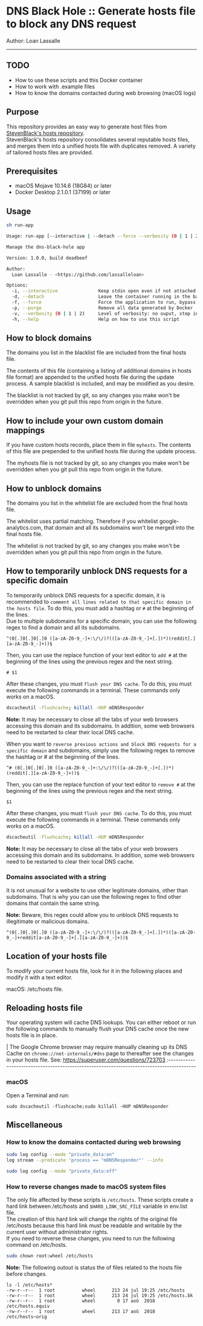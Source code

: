 # DNS Black Hole :: Generate hosts file to block any DNS request

Author: Loan Lassalle
***

## TODO
* How to use these scripts and this Docker container
* How to work with .example files
* How to know the domains contacted during web browsing (macOS logs)

## Purpose

This repository provides an easy way to generate host files from [StevenBlack's hosts repository](https://github.com/StevenBlack/hosts).  
StevenBlack's hosts repository consolidates several reputable hosts files, and merges them into a unified hosts file with duplicates removed. A variety of tailored hosts files are provided.

## Prerequisites

* macOS Mojave 10.14.6 (18G84) or later
* Docker Desktop 2.1.0.1 (37199) or later

## Usage

```sh
sh run-app
```

```sh
Usage: run-app [--interactive | --detach --force --verbosity (0 | 1 | 2) | --purge --verbosity (0 | 1 | 2)]

Manage the dns-black-hole app

Version: 1.0.0, build deadbeef

Author:
  Loan Lassalle - <https://github.com/lassalleloan>

Options:
  -i, --interactive               Keep stdin open even if not attached and allocate a pseudo-tty
  -d, --detach                    Leave the container running in the background (default processing mode)
  -f, --force                     Force the application to run, bypass any prior checking
  -p, --purge                     Remove all data generated by Docker
  -v, --verbosity (0 | 1 | 2)     Level of verbosity: no ouput, step information, interactive
  -h, --help                      Help on how to use this script
```

## How to block domains

The domains you list in the blacklist file are included from the final hosts file.

The contents of this file (containing a listing of additional domains in hosts file format) are appended to the unified hosts file during the update process. A sample blacklist is included, and may be modified as you desire.

The blacklist is not tracked by git, so any changes you make won't be overridden when you git pull this repo from origin in the future.

## How to include your own custom domain mappings

If you have custom hosts records, place them in file `myhosts`. The contents of this file are prepended to the unified hosts file during the update process.

The myhosts file is not tracked by git, so any changes you make won't be overridden when you git pull this repo from origin in the future.

## How to unblock domains

The domains you list in the whitelist file are excluded from the final hosts file.

The whitelist uses partial matching. Therefore if you whitelist google-analytics.com, that domain and all its subdomains won't be merged into the final hosts file.

The whitelist is not tracked by git, so any changes you make won't be overridden when you git pull this repo from origin in the future.

## How to temporarily unblock DNS requests for a specific domain

To temporarily unblock DNS requests for a specific domain, it is recommended to `comment all lines related to that specific domain in the hosts file`. To do this, you must add a hashtag or `#` at the beginning of the lines.  
Due to multiple subdomains for a specific domain, you can use the following regex to find a domain and all its subdomains.

```regex
^(0[.]0[.]0[.]0 ([a-zA-Z0-9_-]+:\/\/)?(([a-zA-Z0-9_-]+[.])*)(reddit[.][a-zA-Z0-9_-]+))$
```

Then, you can use the replace function of your text editor to `add #` at the beginning of the lines using the previous regex and the next string.

```replace-text
# $1
```

After these changes, you must `flush your DNS cache`. To do this, you must execute the following commands in a terminal. These commands only works on a macOS.

```sh
dscacheutil -flushcache; killall -HUP mDNSResponder
```

**Note:** It may be necessary to close all the tabs of your web browsers accessing this domain and its subdomains. In addition, some web browsers need to be restarted to clear their local DNS cache.

When you want to `reverse previous actions and block DNS requests for a specific domain` and subdomains, simply use the following regex to remove the hashtag or # at the beginning of the lines.

```regex
^# (0[.]0[.]0[.]0 ([a-zA-Z0-9_-]+:\/\/)?(([a-zA-Z0-9_-]+[.])*)(reddit[.][a-zA-Z0-9_-]+))$
```

Then, you can use the replace function of your text editor to `remove #` at the beginning of the lines using the previous regex and the next string.

```replace-text
$1
```

After these changes, you must `flush your DNS cache`. To do this, you must execute the following commands in a terminal. These commands only works on a macOS.

```sh
dscacheutil -flushcache; killall -HUP mDNSResponder
```

**Note:** It may be necessary to close all the tabs of your web browsers accessing this domain and its subdomains. In addition, some web browsers need to be restarted to clear their local DNS cache.

### Domains associated with a string

It is not unusual for a website to use other legitimate domains, other than subdomains. That is why you can use the following regex to find other domains that contain the same string.

**Note:** Beware, this regex could allow you to unblock DNS requests to illegitimate or malicious domains.

```regex
^(0[.]0[.]0[.]0 ([a-zA-Z0-9_-]+:\/\/)?(([a-zA-Z0-9_-]+[.])*)([a-zA-Z0-9_-]+reddit[a-zA-Z0-9_-]+[.][a-zA-Z0-9_-]+))$
```

## Location of your hosts file

To modify your current hosts file, look for it in the following places and modify it with a text editor.

macOS: /etc/hosts file.

## Reloading hosts file

Your operating system will cache DNS lookups. You can either reboot or run the following commands to
manually flush your DNS cache once the new hosts file is in place.

| The Google Chrome browser may require manually cleaning up its DNS Cache on `chrome://net-internals/#dns` page to thereafter see the changes in your hosts file. See: https://superuser.com/questions/723703
:-----------------------------------------------------------------------------------------

### macOS

Open a Terminal and run:

```
sudo dscacheutil -flushcache;sudo killall -HUP mDNSResponder
```

## Miscellaneous

### How to know the domains contacted during web browsing

```sh
sudo log config --mode "private_data:on"
log stream --predicate 'process == "mDNSResponder"' --info
```

```sh
sudo log config --mode "private_data:off"
```

### How to reverse changes made to macOS system files

The only file affected by these scripts is `/etc/hosts`. These scripts create a hard link between /etc/hosts and `$HARD_LINK_SRC_FILE` variable in env.list file.  
The creation of this hard link will change the rights of the original file /etc/hosts because this hard link must be readable and writable by the current user without administrator rights.  
If you need to reverse these changes, you need to run the following command on /etc/hosts.

```sh
sudo chown root:wheel /etc/hosts
```

**Note:** The following outout is status the of files related to the hosts file before changes.
```
ls -l /etc/hosts*
-rw-r--r--  1 root          wheel      213 24 jul 19:25 /etc/hosts
-rw-r--r--  1 root          wheel      213 24 jul 19:25 /etc/hosts.bk
-rw-r--r--  1 root          wheel        0 17 aoû  2018 /etc/hosts.equiv
-rw-r--r--  1 root          wheel      213 17 aoû  2018 /etc/hosts~orig
```
